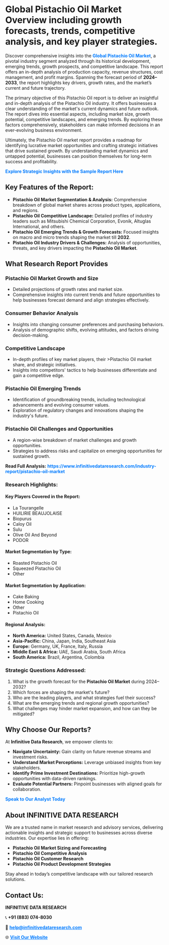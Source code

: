 <h1>Global Pistachio Oil Market Overview including growth forecasts, trends, competitive analysis, and key player strategies.</h1>
<p>
Discover comprehensive insights into the 
<a href="https://www.infinitivedataresearch.com/industry-report/pistachio-oil-market" rel="dofollow" style="color: #007BFF; text-decoration: none;"><strong>Global Pistachio Oil Market</strong></a>, a pivotal industry segment analyzed through its historical development, emerging trends, growth prospects, and competitive landscape. This report offers an in-depth analysis of production capacity, revenue structures, cost management, and profit margins. Spanning the forecast period of <strong>2024–2033</strong>, the report highlights key drivers, growth rates, and the market’s current and future trajectory.
</p>
<p>
The primary objective of this Pistachio Oil report is to deliver an insightful and in-depth analysis of the Pistachio Oil industry. It offers businesses a clear understanding of the market's current dynamics and future outlook. The report dives into essential aspects, including market size, growth potential, competitive landscapes, and emerging trends. By exploring these factors comprehensively, stakeholders can make informed decisions in an ever-evolving business environment.
</p>
<p>
Ultimately, the Pistachio Oil market report provides a roadmap for identifying lucrative market opportunities and crafting strategic initiatives that drive sustained growth. By understanding market dynamics and untapped potential, businesses can position themselves for long-term success and profitability.
</p>
<p>
<a href="https://www.infinitivedataresearch.com/request-sample/reportId=104106" style="color: #007BFF; text-decoration: none;"><strong>Explore Strategic Insights with the Sample Report Here</strong></a>
</p>

<h2>Key Features of the Report:</h2>
<ul>
<li><strong>Pistachio Oil Market Segmentation & Analysis:</strong> Comprehensive breakdown of global market shares across product types, applications, and regions.</li>
<li><strong>Pistachio Oil Competitive Landscape:</strong> Detailed profiles of industry leaders such as Mitsubishi Chemical Corporation, Evonik, Altuglas International, and others.</li>
<li><strong>Pistachio Oil Emerging Trends & Growth Forecasts:</strong> Focused insights on macro and micro trends shaping the market till <strong>2032</strong>.</li>
<li><strong>Pistachio Oil Industry Drivers & Challenges:</strong> Analysis of opportunities, threats, and key drivers impacting the <strong>Pistachio Oil Market</strong>.</li>
</ul>

<h2>What Research Report Provides</h2>
<h3>Pistachio Oil Market Growth and Size</h3>
<ul>
<li>Detailed projections of growth rates and market size.</li>
<li>Comprehensive insights into current trends and future opportunities to help businesses forecast demand and align strategies effectively.</li>
</ul>

<h3>Consumer Behavior Analysis</h3>
<ul>
<li>Insights into changing consumer preferences and purchasing behaviors.</li>
<li>Analysis of demographic shifts, evolving attitudes, and factors driving decision-making.</li>
</ul>

<h3>Competitive Landscape</h3>
<ul>
<li>In-depth profiles of key market players, their >Pistachio Oil market share, and strategic initiatives.</li>
<li>Insights into competitors' tactics to help businesses differentiate and gain a competitive edge.</li>
</ul>

<h3>Pistachio Oil Emerging Trends</h3>
<ul>
<li>Identification of groundbreaking trends, including technological advancements and evolving consumer values.</li>
<li>Exploration of regulatory changes and innovations shaping the industry's future.</li>
</ul>

<h3>Pistachio Oil Challenges and Opportunities</h3>
<ul>
<li>A region-wise breakdown of market challenges and growth opportunities.</li>
<li>Strategies to address risks and capitalize on emerging opportunities for sustained growth.</li>
</ul>
<p><strong>Read Full Analysis:</strong> <a href="https://www.infinitivedataresearch.com/industry-report/pistachio-oil-market" rel="dofollow" style="color: #007BFF; text-decoration: none;"><strong>https://www.infinitivedataresearch.com/industry-report/pistachio-oil-market</strong></a></p>
<h3>Research Highlights:</h3>
<h4>Key Players Covered in the Report:</h4>
<ul><li>La Tourangelle</li><li>HUILIRIE BEAUJOLAISE</li><li>Biopurus</li><li>Caloy Oil</li><li>Sulu</li><li>Olive Oil And Beyond</li><li>PODOR</li></ul>
<h4>Market Segmentation by Type:</h4>
<ul><li>Roasted Pistachio Oil</li><li>Squeezed Pistachio Oil</li><li>Other</li></ul>
<h4>Market Segmentation by Application:</h4>
<ul><li>Cake Baking</li><li>Home Cooking</li><li>Other</li><li>Pistachio Oil</li></ul>

<h4>Regional Analysis:</h4>
<ul>
<li><strong>North America:</strong> United States, Canada, Mexico</li>
<li><strong>Asia-Pacific:</strong> China, Japan, India, Southeast Asia</li>
<li><strong>Europe:</strong> Germany, UK, France, Italy, Russia</li>
<li><strong>Middle East & Africa:</strong> UAE, Saudi Arabia, South Africa</li>
<li><strong>South America:</strong> Brazil, Argentina, Colombia</li>
</ul>

<h3>Strategic Questions Addressed:</h3>
<ol>
<li>What is the growth forecast for the <strong>Pistachio Oil Market</strong> during 2024–2032?</li>
<li>Which forces are shaping the market's future?</li>
<li>Who are the leading players, and what strategies fuel their success?</li>
<li>What are the emerging trends and regional growth opportunities?</li>
<li>What challenges may hinder market expansion, and how can they be mitigated?</li>
</ol>

<h2>Why Choose Our Reports?</h2>
<p>At <strong>Infinitive Data Research</strong>, we empower clients to:</p>
<ul>
<li><strong>Navigate Uncertainty:</strong> Gain clarity on future revenue streams and investment risks.</li>
<li><strong>Understand Market Perceptions:</strong> Leverage unbiased insights from key stakeholders.</li>
<li><strong>Identify Prime Investment Destinations:</strong> Prioritize high-growth opportunities with data-driven rankings.</li>
<li><strong>Evaluate Potential Partners:</strong> Pinpoint businesses with aligned goals for collaboration.</li>
</ul>
<p><a href="https://www.infinitivedataresearch.com/industry-report/pistachio-oil-market" rel="dofollow" style="color: #007BFF; text-decoration: none;"><strong>Speak to Our Analyst Today</strong></a></p>

<h2>About INFINITIVE DATA RESEARCH</h2>
<p>We are a trusted name in market research and advisory services, delivering actionable insights and strategic support to businesses across diverse industries. Our expertise lies in offering:</p>
<ul>
<li><strong>Pistachio Oil Market Sizing and Forecasting</strong></li>
<li><strong>Pistachio Oil Competitive Analysis</strong></li>
<li><strong>Pistachio Oil Customer Research</strong></li>
<li><strong>Pistachio Oil Product Development Strategies</strong></li>
</ul>
<p>Stay ahead in today’s competitive landscape with our tailored research solutions.</p>

<h2>Contact Us:</h2>
<p><strong>INFINITIVE DATA RESEARCH</strong></p>
<p>📞 <strong>+91 (883) 074-8030</strong></p>
<p>📧 <strong><a href="mailto:help@infinitivedataresearch.com" style="color: #007BFF;">help@infinitivedataresearch.com</a></strong></p>
<p>🌐 <strong><a href="https://www.infinitivedataresearch.com" rel="dofollow" style="color: #007BFF;">Visit Our Website</a></strong></p>